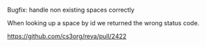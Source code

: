 Bugfix: handle non existing spaces correctly

When looking up a space by id we returned the wrong status code.

https://github.com/cs3org/reva/pull/2422